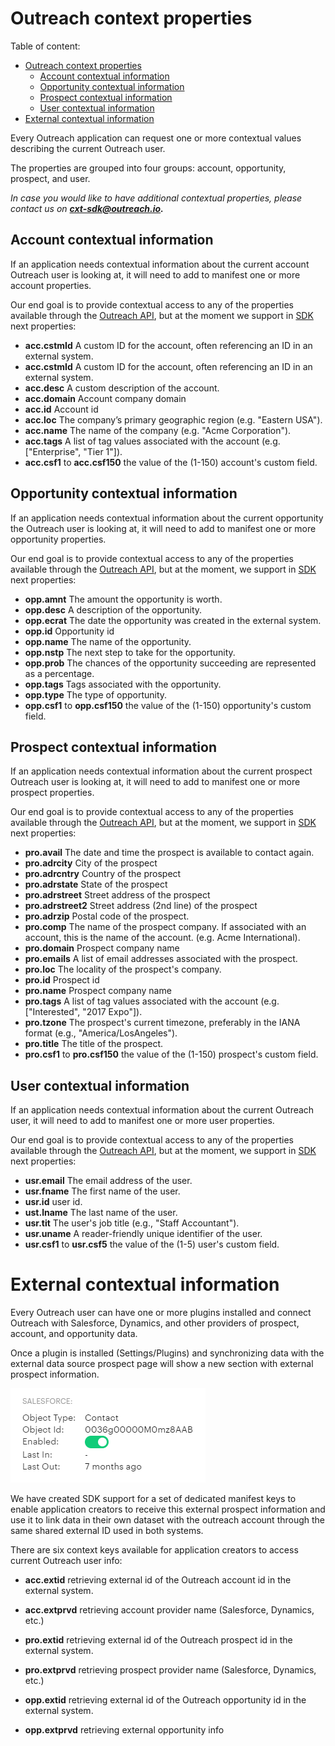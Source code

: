 <!-- omit in toc -->

# Outreach context properties

Table of content:

- [Outreach context properties](#outreach-context-properties)
  - [Account contextual information](#account-contextual-information)
  - [Opportunity contextual information](#opportunity-contextual-information)
  - [Prospect contextual information](#prospect-contextual-information)
  - [User contextual information](#user-contextual-information)
- [External contextual information](#external-contextual-information)

Every Outreach application can request one or more contextual values describing the current Outreach user.

The properties are grouped into four groups: account, opportunity, prospect, and user.

_In case you would like to have additional contextual properties, please contact us on **cxt-sdk@outreach.io.**_

## Account contextual information

If an application needs contextual information about the current account Outreach user is looking at, it will need to add to manifest one or more account properties.

Our end goal is to provide contextual access to any of the properties available through the [Outreach API](https://api.outreach.io/api/v2/docs#account), but at the moment we support in [SDK](../src/store/keys/AccountContextKeys.ts) next properties:

- **acc.cstmId** A custom ID for the account, often referencing an ID in an external system.
- **acc.cstmId** A custom ID for the account, often referencing an ID in an external system.
- **acc.desc** A custom description of the account.
- **acc.domain** Account company domain
- **acc.id** Account id
- **acc.loc** The company’s primary geographic region (e.g. "Eastern USA").
- **acc.name** The name of the company (e.g. "Acme Corporation").
- **acc.tags** A list of tag values associated with the account (e.g. ["Enterprise", "Tier 1"]).
- **acc.csf1** to **acc.csf150** the value of the (1-150) account's custom field.


## Opportunity contextual information

If an application needs contextual information about the current opportunity the Outreach user is looking at, it will need to add to manifest one or more opportunity properties.

Our end goal is to provide contextual access to any of the properties available through the [Outreach API](https://api.outreach.io/api/v2/docs#opportunity), but at the moment, we support in [SDK](../src/store/keys/OpportunityContextKeys.ts) next properties:

- **opp.amnt** The amount the opportunity is worth.
- **opp.desc** A description of the opportunity.
- **opp.ecrat** The date the opportunity was created in the external system.
- **opp.id** Opportunity id
- **opp.name** The name of the opportunity.
- **opp.nstp** The next step to take for the opportunity.
- **opp.prob** The chances of the opportunity succeeding are represented as a percentage.
- **opp.tags** Tags associated with the opportunity.
- **opp.type** The type of opportunity.
- **opp.csf1** to **opp.csf150** the value of the (1-150) opportunity's custom field.

## Prospect contextual information

If an application needs contextual information about the current prospect Outreach user is looking at, it will need to add to manifest one or more prospect properties.

Our end goal is to provide contextual access to any of the properties available through the [Outreach API](https://api.outreach.io/api/v2/docs#prospect), but at the moment, we support in [SDK](../src/store/keys/ProspectContextKeys.ts) next properties:

- **pro.avail** The date and time the prospect is available to contact again.
- **pro.adrcity** City of the prospect
- **pro.adrcntry** Country of the prospect
- **pro.adrstate** State of the prospect
- **pro.adrstreet** Street address of the prospect
- **pro.adrstreet2** Street address (2nd line) of the prospect
- **pro.adrzip** Postal code of the prospect.
- **pro.comp** The name of the prospect company. If associated with an account, this is the name of the account. (e.g. Acme International).
- **pro.domain** Prospect company name
- **pro.emails** A list of email addresses associated with the prospect.
- **pro.loc** The locality of the prospect's company.
- **pro.id** Prospect id
- **pro.name** Prospect company name
- **pro.tags** A list of tag values associated with the account (e.g. ["Interested", "2017 Expo"]).
- **pro.tzone** The prospect's current timezone, preferably in the IANA format (e.g., "America/LosAngeles").
- **pro.title** The title of the prospect.
- **pro.csf1** to **pro.csf150** the value of the (1-150) prospect's custom field.

## User contextual information

If an application needs contextual information about the current Outreach user, it will need to add to manifest one or more user properties.

Our end goal is to provide contextual access to any of the properties available through the [Outreach API](https://api.outreach.io/api/v2/docs#user), but at the moment, we support in [SDK](../src/store/keys/UserContextKeys.ts) next properties:

- **usr.email** The email address of the user.
- **usr.fname** The first name of the user.
- **usr.id** user id.
- **ust.lname** The last name of the user.
- **usr.tit** The user's job title (e.g., "Staff Accountant").
- **usr.uname** A reader-friendly unique identifier of the user.
- **usr.csf1** to **usr.csf5** the value of the (1-5) user's custom field.

# External contextual information

Every Outreach user can have one or more plugins installed and connect Outreach with Salesforce, Dynamics, and other providers of prospect, account, and opportunity data.

Once a plugin is installed (Settings/Plugins) and synchronizing data with the external data source prospect page will show a new section with external prospect information.

![alt text](assets/prospect_plugin.png 'Salesforce prospect plugin')

We have created SDK support for a set of dedicated manifest keys to enable application creators to receive this external prospect information and use it to link data in their own dataset with the outreach account through the same shared external ID used in both systems.

There are six context keys available for application creators to access current Outreach user info:

- **acc.extid** retrieving external id of the Outreach account id in the external system.
- **acc.extprvd** retrieving account provider name (Salesforce, Dynamics, etc.)

- **pro.extid** retrieving external id of the Outreach prospect id in the external system.
- **pro.extprvd** retrieving prospect provider name (Salesforce, Dynamics, etc.)

- **opp.extid** retrieving external id of the Outreach opportunity id in the external system.
- **opp.extprvd** retrieving external opportunity info
